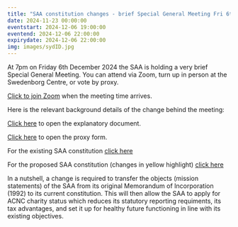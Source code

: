 ```yaml
---
title: "SAA constitution changes - brief Special General Meeting Fri 6th Dec 2024, 7pm"
date: 2024-11-23 00:00:00
eventstart: 2024-12-06 19:00:00
eventend: 2024-12-06 22:00:00
expirydate: 2024-12-06 22:00:00
img: images/sydID.jpg
---
```


At 7pm on Friday 6th December 2024 the SAA is holding a very brief Special General Meeting. You can attend via Zoom, turn up in person at the Swedenborg Centre, or vote by proxy.

[Click to join Zoom](https://us02web.zoom.us/j/89935897712?pwd=VnZLZGxzK0NCcmJzdVplQkx0OUc5Zz09) when the meeting time arrives.

Here is the relevant background details of the change behind the meeting:

[Click here](https://static.swedenborg.com.au/pdf/fliers/saasgm20241206constitution.pdf) to open the explanatory document.

[Click here](https://static.swedenborg.com.au/pdf/fliers/saasgm20241206proxy.pdf) to open the proxy form.

For the existing SAA constitution [click here](https://static.swedenborg.com.au/pdf/constitution.pdf)

For the proposed SAA constitution (changes in yellow highlight) [click here](https://static.swedenborg.com.au/pdf/newconstitution.pdf)

In a nutshell, a change is required to transfer the objects (mission statements) of the SAA from its original Memorandum of Incorporation (1992) to its current constitution. This will then allow the SAA to apply for ACNC charity status which reduces its statutory reporting requiments, its tax advantages, and set it up for healthy future functioning in line with its existing objectives.
